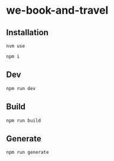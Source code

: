 # we-book-and-travel

## Installation
```
nvm use
```

```
npm i
```

## Dev
```
npm run dev
```

## Build
```
npm run build
```

## Generate
```
npm run generate
```